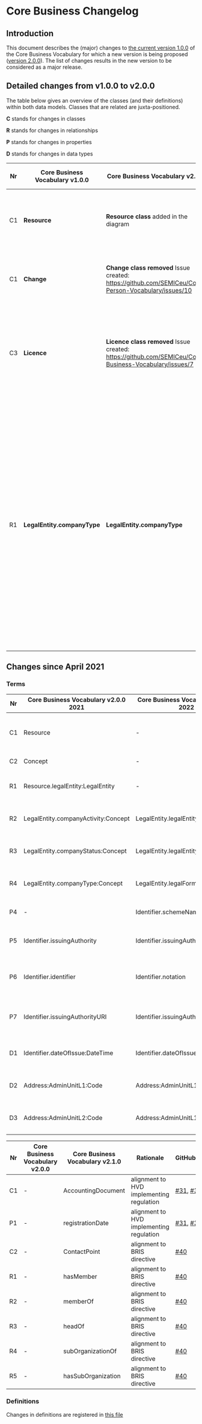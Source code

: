 # Core Business Changelog

## Introduction

This document describes the (major) changes to [the current version 1.0.0](https://github.com/SEMICeu/Core-Business-Vocabulary/tree/master/releases/1.00) of the Core Business Vocabulary for which a new version is being proposed ([version 2.0.0](https://semiceu.github.io/Core-Business-Vocabulary/releases/2.00/)). The list of changes results in the new version to be considered as a major release.

## Detailed changes from v1.0.0 to v2.0.0

The table below gives an overview of the classes (and their definitions) within both data models. Classes that are related are juxta-positioned.

**C** stands for changes in classes

**R** stands for changes in relationships

**P** stands for changes in properties

**D** stands for changes in data types

| Nr | Core Business Vocabulary v1.0.0 | Core Business Vocabulary v2.0.0 | Rationale | GitHub / Change |
| --- | --- | --- | --- | --- |
| C1 | **Resource** | **Resource class** added in the diagram | To align with the other distributions, the class resource is now represented visually  | Change |
| C1 | **Change** | **Change class removed** Issue created: https://github.com/SEMICeu/Core-Person-Vocabulary/issues/10 | There should be a discussion on Github about the interest of keeping the Change class. | GitHub |
| C3 | **Licence** | **Licence class removed** Issue created: https://github.com/SEMICeu/Core-Business-Vocabulary/issues/7 | There should be a discussion on Github about the interest of keeping the Licence class. And if kept, what properties should it include? | GitHub |
| R1 | **LegalEntity.companyType** | **LegalEntity.companyType** |Is there a need for recommending or listing some controlled vocabularies? If yes, what kind of controlled vocabularies? Existing vocabularies are: (1)[AnaCredit](https://www.ecb.europa.eu/stats/money_credit_banking/anacredit/html/index.en.html) from the European central Bank and one of its [annexes on legal entities per country](https://www.ecb.europa.eu/stats/money/aggregates/anacredit/shared/pdf/List_of_legal_forms.xlsx).  (2)[ISO 20275](https://www.gleif.org/en/about-lei/code-lists/iso-20275-entity-legal-forms-code-list): Entity Legal Forms Code List available in different formats such as [XLS](https://www.gleif.org/content/2-about-lei/7-code-lists/2-iso-20275-entity-legal-forms-code-list/2020-11-19_elf-code-list-v1.3.xlsx). The list also provides names of legal entities per country.| Github |

## Changes since April 2021 

### Terms

| Nr | Core Business Vocabulary v2.0.0 2021 | Core Business Vocabulary v2.0.0 2022                                | Rationale                                           | GitHub/Change                                                                                                                  |
| -- | ------------------------------------ | ------------------------------------------------------------------- | --------------------------------------------------- | ------------------------------------------------------------------------------------------------------------------------------ |
| C1 | Resource                             | \-                                                                  | deleted as legalEntity relation has been deprecated | [https://github.com/SEMICeu/Core-Business-Vocabulary/issues/13](https://github.com/SEMICeu/Core-Business-Vocabulary/issues/13) |
| C2 | Concept                              | \-                                                                  | made it implicit                                    |                                                                                                                                |
| R1 | Resource.legalEntity:LegalEntity     | \-                                                                  | the relation has been deprecated                    | [https://github.com/SEMICeu/Core-Business-Vocabulary/issues/13](https://github.com/SEMICeu/Core-Business-Vocabulary/issues/13) |
| R2 | LegalEntity.companyActivity:Concept  | LegalEntity.legalEntityActivity:Code                                | renamed company in legalEntity                      | [https://github.com/SEMICeu/Core-Business-Vocabulary/issues/10](https://github.com/SEMICeu/Core-Business-Vocabulary/issues/10) |
| R3 | LegalEntity.companyStatus:Concept    | LegalEntity.legalEntityStatus:Code                                  | renamed company in legalEntity                      |                                                                                                                                |
| R4 | LegalEntity.companyType:Concept      | LegalEntity.legalFormType:Code                                      | renamed company in legalEntity                      | [https://github.com/SEMICeu/Core-Business-Vocabulary/issues/11](https://github.com/SEMICeu/Core-Business-Vocabulary/issues/11) |
| P4 | \-                                   | Identifier.schemeName                                               | Identifiers can be detailed                         |                                                                                                                                |
| P5 | Identifier.issuingAuthority          | Identifier.issuingAuthorityName                                     | Better property readability                         | [https://github.com/SEMICeu/Core-Person-Vocabulary/issues/14](https://github.com/SEMICeu/Core-Person-Vocabulary/issues/14)     |
| P6 | Identifier.identifier                | Identifier.notation                                                 | to better distinguish it from the identifier itself |                                                                                                                                |
| P7 | Identifier.issuingAuthorityURI       | Identifier.issuingAuthorityURI:Agent                                | made it explicit relation toward Agent              |                                                                                                                                |
| D1 | Identifier.dateOfIssue:DateTime      | Identifier.dateOfIssue:Date                                         | the property is more generic                        |                                                                                                                                |
| D2 | Address:AdminUnitL1:Code             | Address:AdminUnitL1:Text                                            | In compliance with W3C location                     | [https://github.com/SEMICeu/Core-Location-Vocabulary/issues/12](https://github.com/SEMICeu/Core-Location-Vocabulary/issues/12) |
| D3 | Address:AdminUnitL2:Code             | Address:AdminUnitL1:Text                                            | In compliance with W3C location                     | [https://github.com/SEMICeu/Core-Location-Vocabulary/issues/12](https://github.com/SEMICeu/Core-Location-Vocabulary/issues/12)

| Nr | Core Business Vocabulary v2.0.0 | Core Business Vocabulary v2.1.0 | Rationale                                | GitHub/Change                                                                                                                              |
| -- | ------------------------------- | ------------------------------- | ---------------------------------------- | ------------------------------------------------------------------------------------------------------------------------------------------ |
| C1 | \-                              | AccountingDocument              | alignment to HVD implementing regulation | [#31](https://github.com/SEMICeu/Core-Business-Vocabulary/issues/31), [#39](https://github.com/SEMICeu/Core-Business-Vocabulary/issues/39) |
| P1 | \-                              | registrationDate                | alignment to HVD implementing regulation | [#31](https://github.com/SEMICeu/Core-Business-Vocabulary/issues/31), [#39](https://github.com/SEMICeu/Core-Business-Vocabulary/issues/39) |
| C2 | \-                              | ContactPoint                    | alignment to BRIS directive              | [#40](https://github.com/SEMICeu/Core-Business-Vocabulary/issues/40)                                                                       |
| R1 | \-                              | hasMember                       | alignment to BRIS directive              | [#40](https://github.com/SEMICeu/Core-Business-Vocabulary/issues/40)                                                                       |
| R2 | \-                              | memberOf                        | alignment to BRIS directive              | [#40](https://github.com/SEMICeu/Core-Business-Vocabulary/issues/40)                                                                       |
| R3 | \-                              | headOf                          | alignment to BRIS directive              | [#40](https://github.com/SEMICeu/Core-Business-Vocabulary/issues/40)                                                                       |
| R4 | \-                              | subOrganizationOf               | alignment to BRIS directive              | [#40](https://github.com/SEMICeu/Core-Business-Vocabulary/issues/40)                                                                       |
| R5 | \-                              | hasSubOrganization              | alignment to BRIS directive              | [#40](https://github.com/SEMICeu/Core-Business-Vocabulary/issues/40)                                                                       |

### Definitions

Changes in definitions are registered in [this file](Changelog_definitions.md)
